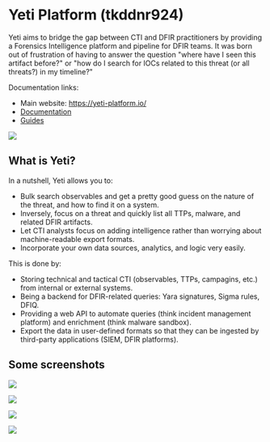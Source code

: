 # Yeti Platform (tkddnr924)

Yeti aims to bridge the gap between CTI and DFIR practitioners by providing a
Forensics Intelligence platform and pipeline for DFIR teams. It was born out of frustration
of having to answer the question "where have I seen this artifact before?" or
"how do I search for IOCs related to this threat (or all threats?) in my timeline?"

Documentation links:

* Main website: https://yeti-platform.io/
* [Documentation](https://yeti-platform.io/docs)
* [Guides](https://yeti-platform.io/guides)

![](https://yeti-platform.io/logo.png)

## What is Yeti?

In a nutshell, Yeti allows you to:

- Bulk search observables and get a pretty good guess on the nature of the
  threat, and how to find it on a system.
- Inversely, focus on a threat and quickly list all TTPs, malware, and related
  DFIR artifacts.
- Let CTI analysts focus on adding intelligence rather than worrying about
  machine-readable export formats.
- Incorporate your own data sources, analytics, and logic very easily.

This is done by:

- Storing technical and tactical CTI (observables, TTPs, campagins, etc.) from
  internal or external systems.
- Being a backend for DFIR-related queries: Yara signatures, Sigma rules, DFIQ.
- Providing a web API to automate queries (think incident management platform)
  and enrichment (think malware sandbox).
- Export the data in user-defined formats so that they can be ingested by
  third-party applications (SIEM, DFIR platforms).

## Some screenshots

![](https://yeti-platform.io/scattered.png)

![](https://yeti-platform.io/attack.png)

![](https://yeti-platform.io/vuln.png)

![](https://yeti-platform.io/intrusionset.png)
